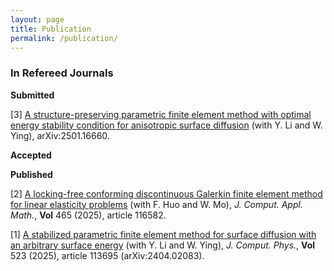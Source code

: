 ```yaml
---
layout: page
title: Publication
permalink: /publication/
---
```

### In Refereed Journals<br>

**Submitted**

[3] [A structure-preserving parametric finite element method with optimal energy stability condition for anisotropic surface diffusion](https://arxiv.org/pdf/2501.16660) (with Y. Li and W. Ying), arXiv:2501.16660.

**Accepted**

**Published**

[2] [A locking-free conforming discontinuous Galerkin finite element method for linear elasticity problems](https://doi.org/10.1016/j.cam.2025.116582) (with F. Huo and W. Mo), *J. Comput. Appl. Math.*, **Vol** 465 (2025), article 116582.

[1] [A stabilized parametric finite element method for surface diffusion with an arbitrary surface energy](https://doi.org/10.1016/j.jcp.2024.113605) (with Y. Li and W. Ying), *J. Comput. Phys.*, **Vol** 523 (2025), article 113695 (arXiv:2404.02083).

